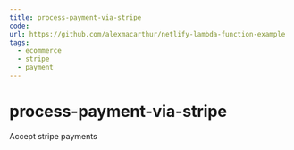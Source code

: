 ```yaml
---
title: process-payment-via-stripe
code: 
url: https://github.com/alexmacarthur/netlify-lambda-function-example
tags: 
  - ecommerce
  - stripe
  - payment
---
```


# process-payment-via-stripe

Accept stripe payments
